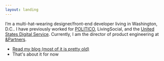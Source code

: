 ```yaml
---
layout: landing
---
```


I’m a multi-hat-wearing designer/front-end developer living in Washington, D.C.. I have previously worked for [POLITICO](https://politico.com), LivingSocial, and the [United States Digital Service](https://usds.gov). Currently, I am the director of product engineering at [&Partners](https://andpartners.io).

- [Read my blog (most of it is pretty old)](/blog)
- That's about it for now
